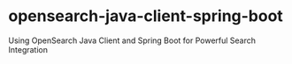 # opensearch-java-client-spring-boot
Using OpenSearch Java Client and Spring Boot for Powerful Search Integration
